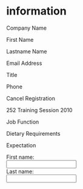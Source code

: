 <h1>information</h1>

<p>Company Name</p>
<p>First Name</p>
<p>Lastname Name</p>
<p>Email Address</p>
<p>Title</p>
<p>Phone</p>
<p>Cancel Registration</p>
<p>252 Training Session 2010</p>
<p>Job Function</p>
<p>Dietary Requirements</p>
<p>Expectation</p>

  First name:<br>
  <input type="text" name="firstname"><br>
  Last name:<br>
  <input type="text" name="lastname">
</form>
